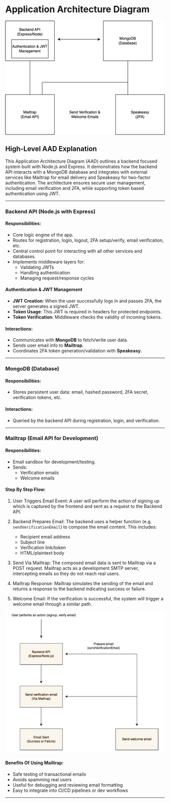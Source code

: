 # Application Architecture Diagram

![Application Architecture Diagram](./images/AAD.png)

## High-Level AAD Explanation

This Application Architecture Diagram (AAD) outlines a backend focused system built with Node.js and Express. It demonstrates how the backend API interacts with a MongoDB database and integrates with external services like Mailtrap for email delivery and Speakeasy for two-factor authentication. The architecture ensures secure user management, including email verification and 2FA, while supporting token based authentication using JWT.

---

### Backend API (Node.js with Express)

#### Responsibilities:

- Core logic engine of the app.
- Routes for registration, login, logout, 2FA setup/verify, email verification, etc.
- Central control point for interacting with all other services and databases.
- Implements middleware layers for:
  - Validating JWTs
  - Handling authentication
  - Managing request/response cycles

#### Authentication & JWT Management

- **JWT Creation**: When the user successfully logs in and passes 2FA, the server generates a signed JWT.
- **Token Usage**: This JWT is required in headers for protected endpoints.
- **Token Verification**: Middleware checks the validity of incoming tokens.

#### Interactions:

- Communicates with **MongoDB** to fetch/write user data.
- Sends user email info to **Mailtrap**.
- Coordinates 2FA token generation/validation with **Speakeasy**.

---

### MongoDB (Database)

#### Responsibilities:

- Stores persistent user data: email, hashed password, 2FA secret, verification tokens, etc.

#### Interactions:

- Queried by the backend API during registration, login, and verification.

---

### Mailtrap (Email API for Development)

#### Responsibilities:

- Email sandbox for development/testing.
- Sends:
  - Verification emails
  - Welcome emails

#### Step By Step Flow:

1. User Triggers Email Event:
   A user will perform the action of signing up which is captured by the frontend and sent as a request to the Backend API.

2. Backend Prepares Email:
   The backend uses a helper function (e.g. `sendVerificationEmail`) to compose the email content. This includes:

   - Recipient email address
   - Subject line
   - Verification link/token
   - HTML/plaintext body

3. Send Via Mailtrap:
   The composed email data is sent to Mailtrap via a POST request. Mailtrap acts as a development SMTP server, intercepting emails so they do not reach real users.

4. Mailtrap Response:
   Mailtrap simulates the sending of the email and returns a response to the backend indicating success or failure.

5. Welcome Email:
   If the verification is successful, the system will trigger a welcome email through a similar path.

![Email Verification Flow](./images/Email%20Flow.png)

#### Benefits Of Using Mailtrap:

- Safe testing of transactional emails
- Avoids spamming real users
- Useful for debugging and reviewing email formatting
- Easy to integrate into CI/CD pipelines or dev workflows

---
